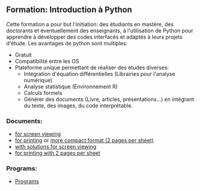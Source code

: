 
## Formation: Introduction à Python
Cette formation a pour but l'initiation: des étudiants en mastère, des doctorants et éventuellement des enseignants, à l'utilisation de Python pour apprendre à développer des codes interfacés et adaptés à leurs projets d'étude. Les avantages de python sont multiples:
- Gratuit
- Compatibilité entre les OS
- Plateforme unique permettant de réaliser des études diverses:
    - Intégration d'équation différentielles (Librairies pour l'analyse numérique)
    - Analyse statistique (Environnement R)
    - Calculs formels 
    - Générer des documents (Livre, articles, présentations...) en intégrant du texte, des images, du code interprétable.


### Documents:
-   [for screen viewing](../pub/book/pdf/fem-book-4screen.pdf)
-   [for printing](../pub/book/pdf/fem-book-4print.pdf) or [more compact
    format (2 pages per sheet)](../pub/book/pdf/fem-book-4print-2up.pdf)
-   [with solutions for screen
    viewing](../pub/book/pdf/fem-book-4screen-sol.pdf)
-   [for printing with 2 pages per
    sheet](../pub/book/pdf/fdm-book-4print-2up.pdf)


### Programs:
-   [Programs](doc/programs/image.pdf)
